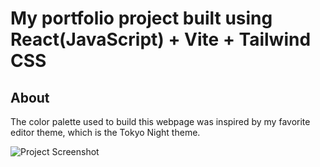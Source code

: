 # My portfolio project built using React(JavaScript) + Vite + Tailwind CSS

## About

The color palette used to build this webpage was inspired by my favorite editor theme, which is the Tokyo Night theme.

![Project Screenshot](/TokyoNightPalette.PNG
)

